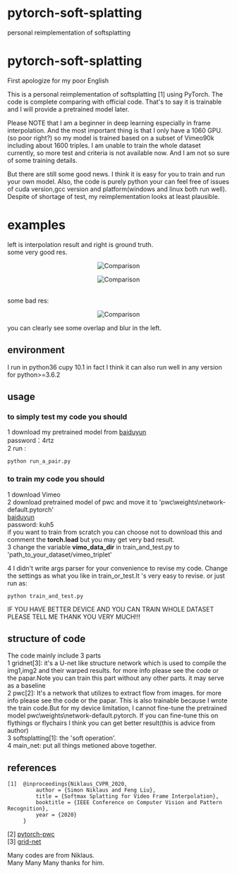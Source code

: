 # pytorch-soft-splatting
personal reimplementation of softsplatting


# pytorch-soft-splatting
First apologize for my poor English

This is a personal reimplementation of softsplatting [1] using PyTorch. The code is complete comparing with official code. That's to say it is trainable and I will provide a pretrained model later.

Please NOTE that I am a beginner in deep learning especially in frame interpolation. And the most important thing is that I only have a 1060 GPU.(so poor right?) so my model is trained based on a subset of Vimeo90k including about 1600 triples. I am unable to train the whole dataset currently, so more test and criteria is not available now. And I am not so sure of some training details. 
 
 But there are still some good news. I think it is easy for you to train and run your own model. Also, the code is purely python your can feel free of issues of cuda version,gcc version and platform(windows and linux both run well). Despite of shortage of test, my reimplementation looks at least plausible.
 # examples
 left is interpolation result and right is ground truth.<br/>some very good res.

 <p align="center"><img src="./example_img/test7.jpg" alt="Comparison"></p>
 <p align="center"><img src="./example_img/test4.jpg" alt="Comparison"></p>

<br/>some bad res:
<p align="center"><img src="./example_img/test10.jpg" alt="Comparison"></p>
you can clearly see some overlap and blur in the left.

## environment
 I run in python36 cupy 10.1 in fact I think it can also run well in any version
 for python>=3.6.2

## usage
### to simply test my code you should
1 download my pretrained model from
[baiduyun](https://pan.baidu.com/s/13qeFOQsrViCuskUWIdhVSQ)<br>
password：4rtz <br>
2 run :
```
python run_a_pair.py
```
### to train my code you should
1 download Vimeo <br>
2 download  pretrained model of pwc and move it to 'pwc\weights\network-default.pytorch'<br>
[baiduyun](https://pan.baidu.com/s/1Y-xtYy0tu4R2odvwmawpHw 
)<br> password: kuh5
<br>if you want to train from scratch you can choose not to download this and comment the **torch.load** but you may get very bad result. <br>
3 change the variable **vimo_data_dir** in train_and_test.py  to 'path_to_your_dataset/vimeo_triplet'<br>

4  I didn't write args parser  for your convenience to revise my code. Change the settings as what you like in train_or_test.It 's very easy to revise. or just run as:

```
python train_and_test.py
```
IF YOU HAVE BETTER DEVICE AND YOU CAN TRAIN WHOLE DATASET PLEASE TELL ME THANK YOU VERY MUCH!!!


## structure of code
The code mainly include 3 parts <br>
  1  gridnet[3]:  it's a U-net like structure network which is used to compile the img1,img2 and their warped results. for more info please see  the code or the papar.Note you can train this part without any other parts. it may serve as a baseline  <br> 
  2 pwc[2]: It's a network that utilizes to extract flow from images. for more info please see  the code or the papar.   This is also trainable because I wrote the train code.But for my device limitation, I cannot fine-tune the pretrained model pwc\weights\network-default.pytorch. If you can fine-tune this on flythings or flychairs I think you can get better result(this is advice from author)<br>
  3 softsplatting[1]: the 'soft operation'.<br>
  4 main_net: put all things metioned above together.




## references
```
[1]  @inproceedings{Niklaus_CVPR_2020,
         author = {Simon Niklaus and Feng Liu},
         title = {Softmax Splatting for Video Frame Interpolation},
         booktitle = {IEEE Conference on Computer Vision and Pattern Recognition},
         year = {2020}
     }
```
[2] [pytorch-pwc](https://github.com/sniklaus/pytorch-pwc) <br>
[3] [grid-net](https://github.com/daigo0927/GridNet)

Many codes are from Niklaus.<br>
Many Many Many thanks for him.


